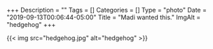 +++
Description = ""
Tags = []
Categories = []
Type = "photo"
Date = "2019-09-13T00:06:44-05:00"
Title = "Madi wanted this."
ImgAlt = "hedgehog"
+++

{{< img src="hedgehog.jpg" alt="hedgehog" >}}
